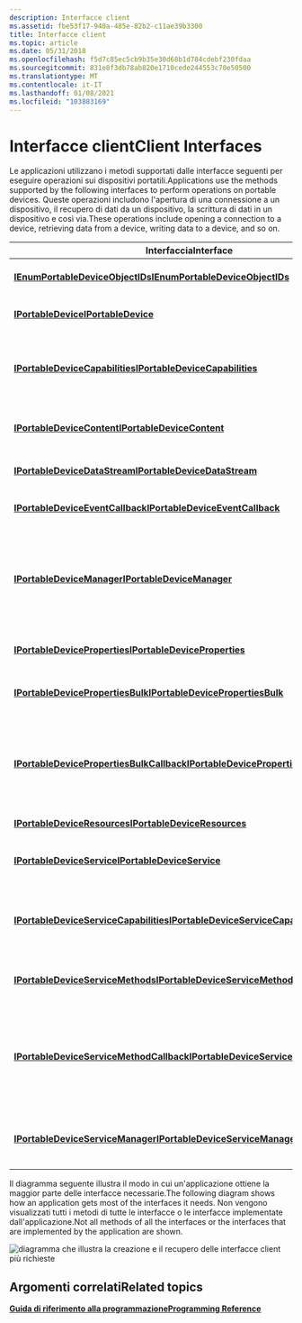 ```yaml
---
description: Interfacce client
ms.assetid: fbe53f17-940a-485e-82b2-c11ae39b3300
title: Interfacce client
ms.topic: article
ms.date: 05/31/2018
ms.openlocfilehash: f5d7c85ec5cb9b35e30d68b1d784cdebf230fdaa
ms.sourcegitcommit: 831e8f3db78ab820e1710cede244553c70e50500
ms.translationtype: MT
ms.contentlocale: it-IT
ms.lasthandoff: 01/08/2021
ms.locfileid: "103883169"
---
```

# <a name="client-interfaces"></a><span data-ttu-id="d4113-103">Interfacce client</span><span class="sxs-lookup"><span data-stu-id="d4113-103">Client Interfaces</span></span>

<span data-ttu-id="d4113-104">Le applicazioni utilizzano i metodi supportati dalle interfacce seguenti per eseguire operazioni sui dispositivi portatili.</span><span class="sxs-lookup"><span data-stu-id="d4113-104">Applications use the methods supported by the following interfaces to perform operations on portable devices.</span></span> <span data-ttu-id="d4113-105">Queste operazioni includono l'apertura di una connessione a un dispositivo, il recupero di dati da un dispositivo, la scrittura di dati in un dispositivo e così via.</span><span class="sxs-lookup"><span data-stu-id="d4113-105">These operations include opening a connection to a device, retrieving data from a device, writing data to a device, and so on.</span></span>



| <span data-ttu-id="d4113-106">Interfaccia</span><span class="sxs-lookup"><span data-stu-id="d4113-106">Interface</span></span>                                                                              | <span data-ttu-id="d4113-107">Descrizione</span><span class="sxs-lookup"><span data-stu-id="d4113-107">Description</span></span>                                                                                                                                                                                                                         |
|----------------------------------------------------------------------------------------|-------------------------------------------------------------------------------------------------------------------------------------------------------------------------------------------------------------------------------------|
| [<span data-ttu-id="d4113-108">**IEnumPortableDeviceObjectIDs**</span><span class="sxs-lookup"><span data-stu-id="d4113-108">**IEnumPortableDeviceObjectIDs**</span></span>](/windows/desktop/api/PortableDeviceApi/nn-portabledeviceapi-ienumportabledeviceobjectids)                   | <span data-ttu-id="d4113-109">Enumera gli oggetti in un dispositivo portatile.</span><span class="sxs-lookup"><span data-stu-id="d4113-109">Enumerates the objects on a portable device.</span></span>                                                                                                                                                                                        |
| [<span data-ttu-id="d4113-110">**IPortableDevice**</span><span class="sxs-lookup"><span data-stu-id="d4113-110">**IPortableDevice**</span></span>](/windows/desktop/api/PortableDeviceApi/nn-portabledeviceapi-iportabledevice)                                             | <span data-ttu-id="d4113-111">Fornisce accesso di basso livello a un dispositivo portatile.</span><span class="sxs-lookup"><span data-stu-id="d4113-111">Provides low-level access to a portable device.</span></span>                                                                                                                                                                                     |
| [<span data-ttu-id="d4113-112">**IPortableDeviceCapabilities**</span><span class="sxs-lookup"><span data-stu-id="d4113-112">**IPortableDeviceCapabilities**</span></span>](/windows/desktop/api/portabledeviceapi/nn-portabledeviceapi-iportabledevicecapabilities)                     | <span data-ttu-id="d4113-113">Recupera un'ampia gamma di funzionalità del dispositivo, inclusi i formati supportati, i comandi e gli oggetti funzionali.</span><span class="sxs-lookup"><span data-stu-id="d4113-113">Retrieves a variety of device capabilities, including supported formats, commands, and functional objects.</span></span>                                                                                                                          |
| [<span data-ttu-id="d4113-114">**IPortableDeviceContent**</span><span class="sxs-lookup"><span data-stu-id="d4113-114">**IPortableDeviceContent**</span></span>](/windows/desktop/api/portabledeviceapi/nn-portabledeviceapi-iportabledevicecontent)                               | <span data-ttu-id="d4113-115">Fornisce metodi per creare, enumerare ed eliminare contenuto in un dispositivo.</span><span class="sxs-lookup"><span data-stu-id="d4113-115">Provides methods to create, enumerate, and delete content on a device.</span></span>                                                                                                                                                              |
| [<span data-ttu-id="d4113-116">**IPortableDeviceDataStream**</span><span class="sxs-lookup"><span data-stu-id="d4113-116">**IPortableDeviceDataStream**</span></span>](/windows/desktop/api/PortableDeviceApi/nn-portabledeviceapi-iportabledevicedatastream)                         | <span data-ttu-id="d4113-117">Espone metodi aggiuntivi su un **IStream** usato per i trasferimenti di dati.</span><span class="sxs-lookup"><span data-stu-id="d4113-117">Exposes additional methods on an **IStream** used for data transfers.</span></span>                                                                                                                                                               |
| [<span data-ttu-id="d4113-118">**IPortableDeviceEventCallback**</span><span class="sxs-lookup"><span data-stu-id="d4113-118">**IPortableDeviceEventCallback**</span></span>](/windows/desktop/api/PortableDeviceApi/nn-portabledeviceapi-iportabledeviceeventcallback)                   | <span data-ttu-id="d4113-119">Implementata dall'applicazione per ricevere callback asincroni.</span><span class="sxs-lookup"><span data-stu-id="d4113-119">Implemented by the application to receive asynchronous callbacks.</span></span>                                                                                                                                                                   |
| [<span data-ttu-id="d4113-120">**IPortableDeviceManager**</span><span class="sxs-lookup"><span data-stu-id="d4113-120">**IPortableDeviceManager**</span></span>](/windows/desktop/api/PortableDeviceApi/nn-portabledeviceapi-iportabledevicemanager)                               | <span data-ttu-id="d4113-121">Enumera i dispositivi connessi al computer e fornisce un modo semplice per richiedere informazioni di installazione per il dispositivo, inclusi il produttore, il nome descrittivo e la descrizione.</span><span class="sxs-lookup"><span data-stu-id="d4113-121">Enumerates devices that are connected to the computer, and provides a simple way to request installation information for the device (including manufacturer, friendly name, and description).</span></span>                                       |
| [<span data-ttu-id="d4113-122">**IPortableDeviceProperties**</span><span class="sxs-lookup"><span data-stu-id="d4113-122">**IPortableDeviceProperties**</span></span>](/windows/desktop/api/portabledeviceapi/nn-portabledeviceapi-iportabledeviceproperties)                         | <span data-ttu-id="d4113-123">Leggere e scrivere le proprietà per un oggetto nel dispositivo.</span><span class="sxs-lookup"><span data-stu-id="d4113-123">Read and write properties for an object on the device.</span></span>                                                                                                                                                                              |
| [<span data-ttu-id="d4113-124">**IPortableDevicePropertiesBulk**</span><span class="sxs-lookup"><span data-stu-id="d4113-124">**IPortableDevicePropertiesBulk**</span></span>](/windows/desktop/api/PortableDeviceApi/nn-portabledeviceapi-iportabledevicepropertiesbulk)                 | <span data-ttu-id="d4113-125">Legge e scrive più proprietà su più oggetti in un dispositivo, in modo asincrono.</span><span class="sxs-lookup"><span data-stu-id="d4113-125">Reads and writes multiple properties on multiple objects on a device, asynchronously.</span></span>                                                                                                                                               |
| [<span data-ttu-id="d4113-126">**IPortableDevicePropertiesBulkCallback**</span><span class="sxs-lookup"><span data-stu-id="d4113-126">**IPortableDevicePropertiesBulkCallback**</span></span>](/windows/desktop/api/PortableDeviceApi/nn-portabledeviceapi-iportabledevicepropertiesbulkcallback) | <span data-ttu-id="d4113-127">Implementata dall'applicazione per tenere traccia dello stato di avanzamento di un'operazione asincrona avviata tramite l'interfaccia **IPortableDevicePropertiesBulk** .</span><span class="sxs-lookup"><span data-stu-id="d4113-127">Implemented by the application to track the progress of an asynchronous operation that was begun by using the **IPortableDevicePropertiesBulk** interface.</span></span>                                                                          |
| [<span data-ttu-id="d4113-128">**IPortableDeviceResources**</span><span class="sxs-lookup"><span data-stu-id="d4113-128">**IPortableDeviceResources**</span></span>](/windows/desktop/api/PortableDeviceApi/nn-portabledeviceapi-iportabledeviceresources)                           | <span data-ttu-id="d4113-129">Consente di accedere ai dati di un oggetto.</span><span class="sxs-lookup"><span data-stu-id="d4113-129">Provides access to an object's data.</span></span>                                                                                                                                                                                                |
| [<span data-ttu-id="d4113-130">**IPortableDeviceService**</span><span class="sxs-lookup"><span data-stu-id="d4113-130">**IPortableDeviceService**</span></span>](/windows/desktop/api/PortableDeviceAPI/nn-portabledeviceapi-iportabledeviceservice)                               | <span data-ttu-id="d4113-131">Solo Windows 7.</span><span class="sxs-lookup"><span data-stu-id="d4113-131">Windows 7 only.</span></span> <span data-ttu-id="d4113-132">Fornisce accesso di basso livello a un servizio di dispositivo portatile.</span><span class="sxs-lookup"><span data-stu-id="d4113-132">Provides low-level access to a portable device service.</span></span>                                                                                                                                                             |
| [<span data-ttu-id="d4113-133">**IPortableDeviceServiceCapabilities**</span><span class="sxs-lookup"><span data-stu-id="d4113-133">**IPortableDeviceServiceCapabilities**</span></span>](/windows/desktop/api/portabledeviceapi/nn-portabledeviceapi-iportabledevicecapabilities)              | <span data-ttu-id="d4113-134">Solo Windows 7.</span><span class="sxs-lookup"><span data-stu-id="d4113-134">Windows 7 only.</span></span> <span data-ttu-id="d4113-135">Recupera un'ampia gamma di funzionalità di servizio, tra cui formati supportati, comandi, metodi e profili di rendering.</span><span class="sxs-lookup"><span data-stu-id="d4113-135">Retrieves a variety of service capabilities, including supported formats, commands, methods, and rendering profiles.</span></span>                                                                                                |
| [<span data-ttu-id="d4113-136">**IPortableDeviceServiceMethods**</span><span class="sxs-lookup"><span data-stu-id="d4113-136">**IPortableDeviceServiceMethods**</span></span>](/windows/desktop/api/PortableDeviceAPI/nn-portabledeviceapi-iportabledeviceservicemethods)                 | <span data-ttu-id="d4113-137">Solo Windows 7.</span><span class="sxs-lookup"><span data-stu-id="d4113-137">Windows 7 only.</span></span> <span data-ttu-id="d4113-138">Richiama i metodi in modo sincrono e asincrono in un servizio.</span><span class="sxs-lookup"><span data-stu-id="d4113-138">Invokes methods synchronously and asynchronously on a service.</span></span>                                                                                                                                                      |
| [<span data-ttu-id="d4113-139">**IPortableDeviceServiceMethodCallback**</span><span class="sxs-lookup"><span data-stu-id="d4113-139">**IPortableDeviceServiceMethodCallback**</span></span>](/windows/desktop/api/PortableDeviceAPI/nn-portabledeviceapi-iportabledeviceservicemethodcallback)   | <span data-ttu-id="d4113-140">Solo Windows 7.</span><span class="sxs-lookup"><span data-stu-id="d4113-140">Windows 7 only.</span></span> <span data-ttu-id="d4113-141">Implementata dall'applicazione per tenere traccia del completamento di un'operazione asincrona di un metodo di servizio iniziata chiamando [ **IPortableDeviceServiceMethods:: InvokeAsync**](/windows/desktop/api/PortableDeviceAPI/nf-portabledeviceapi-iportabledeviceservicemethods-invokeasync)</span><span class="sxs-lookup"><span data-stu-id="d4113-141">Implemented by the application to track the completion of an asynchronous service method operation begun by calling [**IPortableDeviceServiceMethods::InvokeAsync**](/windows/desktop/api/PortableDeviceAPI/nf-portabledeviceapi-iportabledeviceservicemethods-invokeasync)</span></span> |
| [<span data-ttu-id="d4113-142">**IPortableDeviceServiceManager**</span><span class="sxs-lookup"><span data-stu-id="d4113-142">**IPortableDeviceServiceManager**</span></span>](/windows/desktop/api/PortableDeviceAPI/nn-portabledeviceapi-iportabledeviceservicemanager)                 | <span data-ttu-id="d4113-143">Solo Windows 7.</span><span class="sxs-lookup"><span data-stu-id="d4113-143">Windows 7 only.</span></span> <span data-ttu-id="d4113-144">Enumera i servizi supportati da un dispositivo e recupera il dispositivo associato a un servizio.</span><span class="sxs-lookup"><span data-stu-id="d4113-144">Enumerates services that are supported by a device, and retrieves the device associated with a service.</span></span>                                                                                                             |



 

<span data-ttu-id="d4113-145">Il diagramma seguente illustra il modo in cui un'applicazione ottiene la maggior parte delle interfacce necessarie.</span><span class="sxs-lookup"><span data-stu-id="d4113-145">The following diagram shows how an application gets most of the interfaces it needs.</span></span> <span data-ttu-id="d4113-146">Non vengono visualizzati tutti i metodi di tutte le interfacce o le interfacce implementate dall'applicazione.</span><span class="sxs-lookup"><span data-stu-id="d4113-146">Not all methods of all the interfaces or the interfaces that are implemented by the application are shown.</span></span>

![diagramma che illustra la creazione e il recupero delle interfacce client più richieste](images/wpd-sdk-interface-diagram.gif)

## <a name="related-topics"></a><span data-ttu-id="d4113-148">Argomenti correlati</span><span class="sxs-lookup"><span data-stu-id="d4113-148">Related topics</span></span>

<dl> <dt>

[<span data-ttu-id="d4113-149">**Guida di riferimento alla programmazione**</span><span class="sxs-lookup"><span data-stu-id="d4113-149">**Programming Reference**</span></span>](programming-reference.md)
</dt> </dl>

 

 



